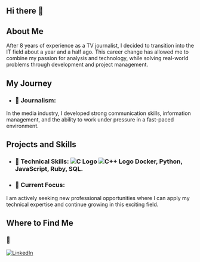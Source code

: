 ## Hi there 👋

## About Me
After 8 years of experience as a TV journalist, I decided to transition into the IT field about a year and a half ago. This career change has allowed me to combine my passion for analysis and technology, while solving real-world problems through development and project management.

## My Journey
- ### 🎥 **Journalism**:
In the media industry, I developed strong communication skills, information management, and the ability to work under pressure in a fast-paced environment.

## Projects and Skills
- ### 🔧 **Technical Skills**: ![C Logo](https://img.shields.io/badge/C-%2300599C.svg?style=for-the-badge&logo=c&logoColor=white) ![C++ Logo](https://img.shields.io/badge/C++-%2300599C.svg?style=for-the-badge&logo=c%2B%2B&logoColor=white) Docker, Python, JavaScript, Ruby, SQL.
- ### 🚀 **Current Focus**:
I am actively seeking new professional opportunities where I can apply my technical expertise and continue growing in this exciting field.

## Where to Find Me
### 💼

[![LinkedIn](https://img.shields.io/badge/LinkedIn-Profile-blue?logo=linkedin)](https://www.linkedin.com/in/juliette-andrieux-8ba98782/)


